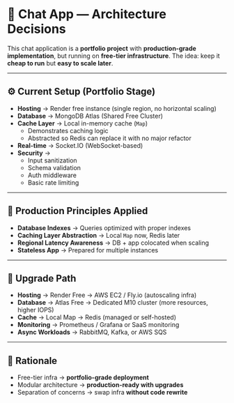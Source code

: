 # 💬 Chat App — Architecture Decisions

This chat application is a **portfolio project** with **production-grade implementation**, but running on **free-tier infrastructure**.
The idea: keep it **cheap to run** but **easy to scale later**.

---

## ⚙️ Current Setup (Portfolio Stage)

- **Hosting** → Render free instance (single region, no horizontal scaling)
- **Database** → MongoDB Atlas (Shared Free Cluster)
- **Cache Layer** → Local in-memory cache (`Map`)
  - Demonstrates caching logic
  - Abstracted so Redis can replace it with no major refactor
- **Real-time** → Socket.IO (WebSocket-based)
- **Security** →
  - Input sanitization
  - Schema validation
  - Auth middleware
  - Basic rate limiting

---

## 🚀 Production Principles Applied

- **Database Indexes** → Queries optimized with proper indexes
- **Caching Layer Abstraction** → Local `Map` now, Redis later
- **Regional Latency Awareness** → DB + app colocated when scaling
- **Stateless App** → Prepared for multiple instances

---

## 🔮 Upgrade Path

- **Hosting** → Render Free → AWS EC2 / Fly.io (autoscaling infra)
- **Database** → Atlas Free → Dedicated M10 cluster (more resources, higher IOPS)
- **Cache** → Local Map → Redis (managed or self-hosted)
- **Monitoring** → Prometheus / Grafana or SaaS monitoring
- **Async Workloads** → RabbitMQ, Kafka, or AWS SQS

---

## 🎯 Rationale

- Free-tier infra → **portfolio-grade deployment**
- Modular architecture → **production-ready with upgrades**
- Separation of concerns → swap infra **without code rewrite**
